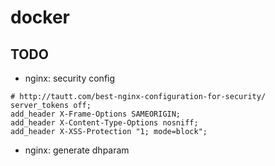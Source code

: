# docker
## TODO
- nginx: security config
```
# http://tautt.com/best-nginx-configuration-for-security/
server_tokens off;
add_header X-Frame-Options SAMEORIGIN;
add_header X-Content-Type-Options nosniff;
add_header X-XSS-Protection "1; mode=block";
```
- nginx: generate dhparam
